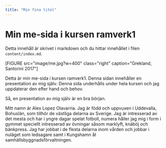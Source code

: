 ```yaml
---
title: "Min fina titel"
---
```

Min me-sida i kursen ramverk1
=========================

Detta innehåll är skrivet i markdown och du hittar innehållet i filen `content/index.md`.

[FIGURE src="image/me.jpg?w=400" class="right" caption="Grekland, Santorini 2017"]



Detta är min me-sida i kursen ramverk1. Denna sidan innehåller en presentation av mig själv. Denna sida underhålls under hela kursen och jag uppdaterar den efter hand och behov.

Så, en presentation av mig själv är en bra början.

Mitt namn är Alex Lopez Olavarria. Jag är född och uppvuxen i Uddevalla, Bohuslän, som tillhör de västliga delarna av Sverige. Jag är intresserad av det mesta och har i yngre dagar spelat fotboll, numera håller jag mig i form i gymmet speciellt intresserad av övningar såsom marklyft, knäböj och bänkpress. Jag har jobbat i de flesta delarna inom vården och jobbar i nuläget som ledsagare samt i Kungshamn åt samhällsbyggnadsförvaltningen.
